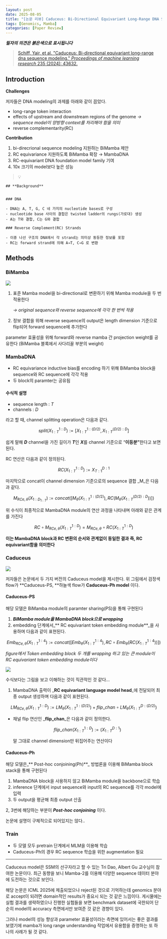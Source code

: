 ```yaml
---
layout: post
date: 2025-08-05
title: "[논문 리뷰] Caduceus: Bi-Directional Equivariant Long-Range DNA Sequence Modeling"
tags: [Genomics, Mamba]
categories: [Paper Review]
---
```


<span class="notion-red">_**필자의 의견은 붉은색으로 표시됩니다**_</span>


> [Schiff, Yair, et al. "Caduceus: Bi-directional equivariant long-range dna sequence modeling." ](https://pmc.ncbi.nlm.nih.gov/articles/PMC12189541/)[_Proceedings of machine learning research_](https://pmc.ncbi.nlm.nih.gov/articles/PMC12189541/)[ 235 (2024): 43632.](https://pmc.ncbi.nlm.nih.gov/articles/PMC12189541/)



## Introduction


**Challenges**


저자들은 DNA modeling의 과제를 아래와 같이 꼽았다.

- long-range token interaction
- effects of upstream and downstream regions of the genome 
_→ sequence model이 양방향 context를 처리해야 함을 의미_
- reverse complementarity(RC)

**Contribution**

1. bi-direcrional sequence modeling 지원하는 BiMamba 제안
1. RC equivariance 지원하도록 BiMamba 확장 → MambaDNA
1. RC-equivariant DNA foundation model family 기여
1. 10x 크기의 model보다 높은 성능

> 💡 


	## **Background**


	### DNA

	- DNA는 A, T, G, C 네 가지의 nucleotide bases로 구성
	- nucleotide base 사이의 결합은 twisted ladder의 rungs(가로대) 생성
	- A는 T와 결합, C는 G와 결합

	### Reverse Complement(RC) Strands

	- 이중 나선 구조의 DNA에서 각 strand는 의미상 동등한 정보를 포함
	- RC는 forward strand에 의해 A→T, C→G 로 변환


## Methods



### BiMamba


![](https://prod-files-secure.s3.us-west-2.amazonaws.com/542b861c-36a8-4051-84e5-8804b6728dba/2c247d59-7815-4980-99f0-8f0d21f445a7/image.png?X-Amz-Algorithm=AWS4-HMAC-SHA256&X-Amz-Content-Sha256=UNSIGNED-PAYLOAD&X-Amz-Credential=ASIAZI2LB466YPOBNXIC%2F20250819%2Fus-west-2%2Fs3%2Faws4_request&X-Amz-Date=20250819T022501Z&X-Amz-Expires=3600&X-Amz-Security-Token=IQoJb3JpZ2luX2VjEGoaCXVzLXdlc3QtMiJHMEUCIQCvgMdhik7EgfBJ2Xw2HkDsw0H2dvqn4De69kl5qdsPpAIgcnJxGdgVVS5MtAyuD1aswELOiejE1N%2FKOvwfWXtzCAsqiAQIs%2F%2F%2F%2F%2F%2F%2F%2F%2F%2F%2FARAAGgw2Mzc0MjMxODM4MDUiDKFCoGNVQA%2BRZ4J3fSrcA3LjBC4NaCHxTzNxymiZtqIJp%2FXuvwzsIn4KZfcjPkIHSlpa8o8AWFP70pwOptRcB9N98mE9stJOSWsjhE0ruSf4WjHoQ%2FLQlVdOyKoesfz2FEDjnB3%2FgCZbCpNPZrVhl8JZb31wUrWo%2Bi57O2NxAHdyWA%2FsVCQShZbKZXuk2omizI2hwstmvyxfuyuOB1P8V5P1cwQ%2B%2BAhE2VQShjmvxCBsDbZ%2Fjv%2BMtI%2F7sTubceERez9M2%2F%2FYxxgRpAekVmO6yWDzakmF5O5wxtAw6LMOq%2BrzkSfxv%2BsfADNKCsrQhqfO75f2i%2FdVy8CljEQKNQxGjgkK7dywhp2cvO4b2NcplHBFQzZFWreQx2wK50oneD%2BmJH3af9xzQyGN0H1zzk69uBm63y2jA1fDscEQSEQ6qmF5htry8CbtVGqZ0VdYNPPPhECJokgc4uewc52qcPfoPtbXnUGgmvm20W2sixbnHDW9ZqIZYfRS6BdJ6hlxHFSKFKUcFUARM27CYJhZ%2BQeK0uZvj8iMdjRv%2FiLU%2BUVNwWO0b4ztSdaOMuvDHI6AihAQIK1NEQpve4ELZW%2FkQhp0qZVmKe8uVgGhT10%2FwFOUdKNbbwFi8oVxyf34mQLHAZPf3ExdGhav2ox%2FrditMLGtj8UGOqUB4tTw670Y%2BrpOUN6tPBdRjWPTy7UxDWuWxJbaPspjmzpbPZddYIKFToxP9NqiqUBpzRIF88q1O7eBAcx8Z88I4QdOwQk3MZJpdvt2kgbbyiKbqFm2Cz%2FbaXiNcG7wh2oJYmwkVcgAKg%2BAA9KgDGLJEcjORvybM4TVUj2od92Nmb2GAKTosmCun3RbV8s4xC7ASlmWVXujSfQRXwnJTH587fdNz7Cj&X-Amz-Signature=de18cff80a6b9e31274c7dcece05ce65f6b03eba2e0d6d9064089e9461310083&X-Amz-SignedHeaders=host&x-amz-checksum-mode=ENABLED&x-id=GetObject)

1. 표준 Mamba model을 bi-directional로 변환하기 위해 Mamba module을 두 번 적용한다

	_→ original sequence와 reverse sequence에 각각 한 번씩 적용_

1. 정보 결합을 위해 reverse sequence의 output은 length dimension 기준으로 flip되어 forward sequence에 추가한다

parameter 효율성을 위해 forward와 reverse mamba 간 projection weight를 공유한다 (BiMamba 블록에서 사다리꼴 부분의 weight)



### MambaDNA

- RC equivariance inductive bias를 encoding 하기 위해 BiMamba block을 sequence와 RC sequence에 각각 적용
- 두 block의 paramter는 공유됨


#### 수식적 설명

- sequence length : _T_
- channels : _D_

라고 할 때,  channel splitting operation은 다음과 같다.


$$
split(X^{1:D}_{1:T}):=[X^{1:(D/2)}_{1:T},X^{(D/2):D}_{1:T}]
$$


<span class="notion-red">쉽게 말해 </span><span class="notion-red">_**D**_</span><span class="notion-red"> channel을 가진 길이가 </span><span class="notion-red">_**T**_</span><span class="notion-red">인 </span><span class="notion-red">_**X**_</span><span class="notion-red">를 channel 기준으로 “</span><span class="notion-red">**이등분”**</span><span class="notion-red">한다고 보면 된다.</span>


RC 연산은 다음과 같이 정의된다.


$$
RC(X^{1:D}_{1:T}):=X^{D:1}_{T:1}
$$


마지막으로 concat이 channel dimension 기준으로의 sequence 결합 _M_은 다음과 같다.


$$
M_{RCe,\theta}(X_{1:D_{1:T}}):=concat([M_{\theta}(X^{1:(D/2)}_{1:T}),RC(M_{\theta}(X^{(D/2):D}_{1:T}))])
$$


위 수식이 최종적으로 MambaDNA module의 연산 과정을 나타내며 아래와 같은 관계를 가진다


$$
RC\circ M_{RCe,\theta}(X^{1:D}_{1:T}) = M_{RCe,\theta} \circ RC(X^{1:D}_{1:T})
$$


**이는 MambaDNA block과 RC 변환의 순서와 관계없이 동일한 결과 즉, RC equivariant함을 의미한다**



### Caduceus


![](https://prod-files-secure.s3.us-west-2.amazonaws.com/542b861c-36a8-4051-84e5-8804b6728dba/f94a60d7-8145-473b-aef9-7c68d3ec604a/image.png?X-Amz-Algorithm=AWS4-HMAC-SHA256&X-Amz-Content-Sha256=UNSIGNED-PAYLOAD&X-Amz-Credential=ASIAZI2LB466YPOBNXIC%2F20250819%2Fus-west-2%2Fs3%2Faws4_request&X-Amz-Date=20250819T022502Z&X-Amz-Expires=3600&X-Amz-Security-Token=IQoJb3JpZ2luX2VjEGoaCXVzLXdlc3QtMiJHMEUCIQCvgMdhik7EgfBJ2Xw2HkDsw0H2dvqn4De69kl5qdsPpAIgcnJxGdgVVS5MtAyuD1aswELOiejE1N%2FKOvwfWXtzCAsqiAQIs%2F%2F%2F%2F%2F%2F%2F%2F%2F%2F%2FARAAGgw2Mzc0MjMxODM4MDUiDKFCoGNVQA%2BRZ4J3fSrcA3LjBC4NaCHxTzNxymiZtqIJp%2FXuvwzsIn4KZfcjPkIHSlpa8o8AWFP70pwOptRcB9N98mE9stJOSWsjhE0ruSf4WjHoQ%2FLQlVdOyKoesfz2FEDjnB3%2FgCZbCpNPZrVhl8JZb31wUrWo%2Bi57O2NxAHdyWA%2FsVCQShZbKZXuk2omizI2hwstmvyxfuyuOB1P8V5P1cwQ%2B%2BAhE2VQShjmvxCBsDbZ%2Fjv%2BMtI%2F7sTubceERez9M2%2F%2FYxxgRpAekVmO6yWDzakmF5O5wxtAw6LMOq%2BrzkSfxv%2BsfADNKCsrQhqfO75f2i%2FdVy8CljEQKNQxGjgkK7dywhp2cvO4b2NcplHBFQzZFWreQx2wK50oneD%2BmJH3af9xzQyGN0H1zzk69uBm63y2jA1fDscEQSEQ6qmF5htry8CbtVGqZ0VdYNPPPhECJokgc4uewc52qcPfoPtbXnUGgmvm20W2sixbnHDW9ZqIZYfRS6BdJ6hlxHFSKFKUcFUARM27CYJhZ%2BQeK0uZvj8iMdjRv%2FiLU%2BUVNwWO0b4ztSdaOMuvDHI6AihAQIK1NEQpve4ELZW%2FkQhp0qZVmKe8uVgGhT10%2FwFOUdKNbbwFi8oVxyf34mQLHAZPf3ExdGhav2ox%2FrditMLGtj8UGOqUB4tTw670Y%2BrpOUN6tPBdRjWPTy7UxDWuWxJbaPspjmzpbPZddYIKFToxP9NqiqUBpzRIF88q1O7eBAcx8Z88I4QdOwQk3MZJpdvt2kgbbyiKbqFm2Cz%2FbaXiNcG7wh2oJYmwkVcgAKg%2BAA9KgDGLJEcjORvybM4TVUj2od92Nmb2GAKTosmCun3RbV8s4xC7ASlmWVXujSfQRXwnJTH587fdNz7Cj&X-Amz-Signature=892161c0e3b306d4f4bf009e9894a7f70732b212318face8f66808da13a51394&X-Amz-SignedHeaders=host&x-amz-checksum-mode=ENABLED&x-id=GetObject)


저자들은 논문에서 두 가지 버전의 Caduceus model을 제시한다. 위 그림에서 검정색 flow가 **Caduceus-PS, **하늘색 flow가 **Caduceus-Ph model** 이다.



#### Caduceus-PS


해당 모델은 BiMamba module의 paramter sharing(PS)을 통해 구현된다

1. _**BiMamba module을 MambaDNA block으로 wrapping**_
1. embedding 단계에서_** RC equivariant token embedding module**_을 사용하며 다음과 같이 표현된다.

$$
Emb_{RCe,\theta}(X^{1:4}_{1:T}):=concat([Emb_{\theta}(X^{1:4}_{1:T}),RC \circ Emb_{\theta}(RC(X^{1:4}_{1:T}))])
$$


_figure에서 Token embedding block 두 개를 wrapping 하고 있는 큰 module이 RC equivariant token embedding module이다_


![](https://prod-files-secure.s3.us-west-2.amazonaws.com/542b861c-36a8-4051-84e5-8804b6728dba/b175e4da-71eb-4e91-8c23-a06dabe673c9/image.png?X-Amz-Algorithm=AWS4-HMAC-SHA256&X-Amz-Content-Sha256=UNSIGNED-PAYLOAD&X-Amz-Credential=ASIAZI2LB466YPOBNXIC%2F20250819%2Fus-west-2%2Fs3%2Faws4_request&X-Amz-Date=20250819T022503Z&X-Amz-Expires=3600&X-Amz-Security-Token=IQoJb3JpZ2luX2VjEGoaCXVzLXdlc3QtMiJHMEUCIQCvgMdhik7EgfBJ2Xw2HkDsw0H2dvqn4De69kl5qdsPpAIgcnJxGdgVVS5MtAyuD1aswELOiejE1N%2FKOvwfWXtzCAsqiAQIs%2F%2F%2F%2F%2F%2F%2F%2F%2F%2F%2FARAAGgw2Mzc0MjMxODM4MDUiDKFCoGNVQA%2BRZ4J3fSrcA3LjBC4NaCHxTzNxymiZtqIJp%2FXuvwzsIn4KZfcjPkIHSlpa8o8AWFP70pwOptRcB9N98mE9stJOSWsjhE0ruSf4WjHoQ%2FLQlVdOyKoesfz2FEDjnB3%2FgCZbCpNPZrVhl8JZb31wUrWo%2Bi57O2NxAHdyWA%2FsVCQShZbKZXuk2omizI2hwstmvyxfuyuOB1P8V5P1cwQ%2B%2BAhE2VQShjmvxCBsDbZ%2Fjv%2BMtI%2F7sTubceERez9M2%2F%2FYxxgRpAekVmO6yWDzakmF5O5wxtAw6LMOq%2BrzkSfxv%2BsfADNKCsrQhqfO75f2i%2FdVy8CljEQKNQxGjgkK7dywhp2cvO4b2NcplHBFQzZFWreQx2wK50oneD%2BmJH3af9xzQyGN0H1zzk69uBm63y2jA1fDscEQSEQ6qmF5htry8CbtVGqZ0VdYNPPPhECJokgc4uewc52qcPfoPtbXnUGgmvm20W2sixbnHDW9ZqIZYfRS6BdJ6hlxHFSKFKUcFUARM27CYJhZ%2BQeK0uZvj8iMdjRv%2FiLU%2BUVNwWO0b4ztSdaOMuvDHI6AihAQIK1NEQpve4ELZW%2FkQhp0qZVmKe8uVgGhT10%2FwFOUdKNbbwFi8oVxyf34mQLHAZPf3ExdGhav2ox%2FrditMLGtj8UGOqUB4tTw670Y%2BrpOUN6tPBdRjWPTy7UxDWuWxJbaPspjmzpbPZddYIKFToxP9NqiqUBpzRIF88q1O7eBAcx8Z88I4QdOwQk3MZJpdvt2kgbbyiKbqFm2Cz%2FbaXiNcG7wh2oJYmwkVcgAKg%2BAA9KgDGLJEcjORvybM4TVUj2od92Nmb2GAKTosmCun3RbV8s4xC7ASlmWVXujSfQRXwnJTH587fdNz7Cj&X-Amz-Signature=533762644b72b28df422d9d5fdb02b038baf464adc23008f632a3e0d2d010a31&X-Amz-SignedHeaders=host&x-amz-checksum-mode=ENABLED&x-id=GetObject)


<span class="notion-red">수식보다는 그림을 보고 이해하는 것이 직관적인 것 같다…</span>

1. MambaDNA 출력이 _**RC equivariant language model head**_에 전달되어 최종 output 생성하며 다음과 같이 표현된다.

$$
LM_{RCe,\theta}(X^{1:D}_{1:T}):= LM_{\theta}(X^{1:(D/2)}_{1:T})+flip\_chan\circ LM_{\theta}(X^{D:(D/2)}_{1:T})
$$

- 채널 flip 연산인 _**flip\_chan**_은 다음과 같이 정의한다.

	$$
	flip\_chan(X^{1:D}_{1:T}):=(X^{D:1}_{1:T})
	$$


	말 그대로 channel dimension만 뒤집어주는 연산이다



#### Caduceus-Ph


해당 모델은_** Post-hoc conjoining(Ph)**_ 방법론을 이용해 BiMamba block stack을 통해 구현된다

1. MambaDNA block을 사용하지 않고 BiMamba module을 backbone으로 학습
1. inference 단계에서 input sequence와 input의 RC sequence를 각각 model에 입력
1. 두 output을 평균해 최종 output 산출

2, 3번에 해당하는 부분이 _**Post-hoc conjoining**_ 이다.


<span class="notion-red">논문에 설명이 구체적으로 되어있지는 않다..</span>



### Train

- 두 모델 모두 pretrain 단계에서 MLM을 이용해 학습
- Caduceus-Ph의 경우 RC sequence 학습을 위한 augmentation 필요

---


<span class="notion-red">Caduceus model은 SSM의 선구자라고 할 수 있는 Tri Dao, Albert Gu 교수님이 참여한 논문이다. 최근 동향을 보니 Mamba-2를 이용해 다양한 sequence 데이터 분야에 도전하는 것으로 보인다.</span>


<span class="notion-red">해당 논문은 ICML 2025에 제출되었으나 reject된 것으로 기억하는데 genomics 분야로 accept이 되려면 domain적인 results가 중요시 되는 것 같은 느낌이다. 게시물에는 실험 결과를 생략하였으나 진행한 실험들을 보면 benchmark dataset에 국한되어 단순히 model의 accuracy 측면에서만 보여준 것 같은 경향이 있다.</span>


<span class="notion-red">그러나 model의 성능 향상과 parameter 효율성이라는 측면에 있어서는 좋은 결과를 보였기에 mamba가 long range understanding 작업에서 유용함을 증명하는 또 하나의 사례가 될 것 같다.</span>


